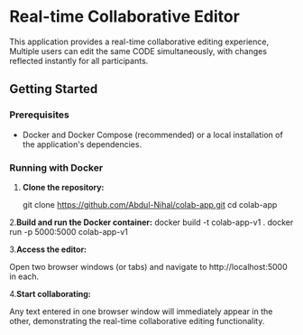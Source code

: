 # Real-time Collaborative Editor

This application provides a real-time collaborative editing experience, Multiple users can edit the same CODE simultaneously, with changes reflected instantly for all participants.

## Getting Started

### Prerequisites

* Docker and Docker Compose (recommended) or a local installation of the application's dependencies.

### Running with Docker

1. **Clone the repository:**

   git clone https://github.com/Abdul-Nihal/colab-app.git
   cd colab-app
   
2.**Build and run the Docker container:**
  docker build -t colab-app-v1 .
  docker run -p 5000:5000 colab-app-v1
  
3.**Access the editor:**

 Open two browser windows (or tabs) and navigate to http://localhost:5000 in each.

4.**Start collaborating:**

  Any text entered in one browser window will immediately appear in the other, demonstrating the real-time collaborative editing functionality.
  
